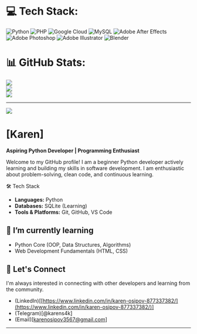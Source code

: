 # 💻 Tech Stack:
![Python](https://img.shields.io/badge/python-3670A0?style=for-the-badge&logo=python&logoColor=ffdd54) ![PHP](https://img.shields.io/badge/php-%23777BB4.svg?style=for-the-badge&logo=php&logoColor=white) ![Google Cloud](https://img.shields.io/badge/GoogleCloud-%234285F4.svg?style=for-the-badge&logo=google-cloud&logoColor=white) ![MySQL](https://img.shields.io/badge/mysql-4479A1.svg?style=for-the-badge&logo=mysql&logoColor=white) ![Adobe After Effects](https://img.shields.io/badge/Adobe%20After%20Effects-9999FF.svg?style=for-the-badge&logo=Adobe%20After%20Effects&logoColor=white) ![Adobe Photoshop](https://img.shields.io/badge/adobe%20photoshop-%2331A8FF.svg?style=for-the-badge&logo=adobe%20photoshop&logoColor=white) ![Adobe Illustrator](https://img.shields.io/badge/adobe%20illustrator-%23FF9A00.svg?style=for-the-badge&logo=adobe%20illustrator&logoColor=white) ![Blender](https://img.shields.io/badge/blender-%23F5792A.svg?style=for-the-badge&logo=blender&logoColor=white)
# 📊 GitHub Stats:
![](https://github-readme-stats.vercel.app/api?username=KarenOsipov&theme=dark&hide_border=false&include_all_commits=false&count_private=false)<br/>
![](https://nirzak-streak-stats.vercel.app/?user=KarenOsipov&theme=dark&hide_border=false)<br/>
![](https://github-readme-stats.vercel.app/api/top-langs/?username=KarenOsipov&theme=dark&hide_border=false&include_all_commits=false&count_private=false&layout=compact)

---
[![](https://visitcount.itsvg.in/api?id=KarenOsipov&icon=0&color=0)](https://visitcount.itsvg.in)

<!-- Proudly created with GPRM ( https://gprm.itsvg.in ) -->
# [Karen]

**Aspiring Python Developer | Programming Enthusiast**

Welcome to my GitHub profile! I am a beginner Python developer actively learning and building my skills in software development. I am enthusiastic about problem-solving, clean code, and continuous learning. 

🛠️ Tech Stack

*   **Languages:** Python
*   **Databases:** SQLite (Learning)
*   **Tools & Platforms:** Git, GitHub, VS Code

## 🌱 I’m currently learning

*   Python Core (OOP, Data Structures, Algorithms)
*   Web Development Fundamentals (HTML, CSS)

## 🤝 Let's Connect

I'm always interested in connecting with other developers and learning from the community.

*   (LinkedIn)[[https://www.linkedin.com/in/karen-osipov-877337382/](https://www.linkedin.com/in/karen-osipov-877337382/)]
*   (Telegram)[@karens4k]
*   (Email)[karenosipov3567@gmail.com]

---
